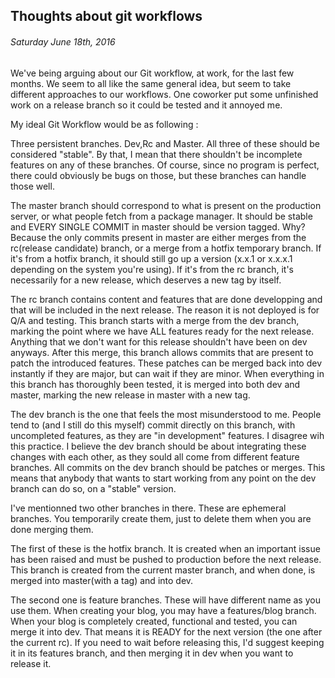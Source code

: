 Thoughts about git workflows
----------

###### Saturday June 18th, 2016

We've being arguing about our Git workflow, at work, for the last few months. We seem to all like the same general idea, but seem to take different approaches to our workflows. One coworker put some unfinished work on a release branch so it could be tested and it annoyed me.

My ideal Git Workflow would be as following :

Three persistent branches. Dev,Rc and Master. 
All three of these should be considered "stable".
By that, I mean that there shouldn't be incomplete features on any of these branches.
Of course, since no program is perfect, there could obviously be bugs on those, but these branches can handle those well.

The master branch should correspond to what is present on the production server, or what people fetch from a package manager. 
It should be stable and EVERY SINGLE COMMIT in master should be version tagged. 
Why? Because the only commits present in master are either merges from the rc(release candidate) branch, or a merge from a hotfix temporary branch. 
If it's from a hotfix branch, it should still go up a version (x.x.1 or x.x.x.1 depending on the system you're using). 
If it's from the rc branch, it's necessarily for a new release, which deserves a new tag by itself.

The rc branch contains content and features that are done developping and that will be included in the next release. 
The reason it is not deployed is for Q/A and testing. 
This branch starts with a merge from the dev branch, marking the point where we have ALL features ready for the next release. 
Anything that we don't want for this release shouldn't have been on dev anyways. 
After this merge, this branch allows commits that are present to patch the introduced features. 
These patches can be merged back into dev instantly if they are major, but can wait if they are minor. 
When everything in this branch has thoroughly been tested, it is merged into both dev and master, marking the new release in master with a new tag.

The dev branch is the one that feels the most misunderstood to me. 
People tend to (and I still do this myself) commit directly on this branch, with uncompleted features, as they are "in development" features.
I disagree wih this practice. I believe the dev branch should be about integrating these changes with each other, as they sould all come from different feature branches.
All commits on the dev branch should be patches or merges. 
This means that anybody that wants to start working from any point on the dev branch can do so, on a "stable" version.

I've mentionned two other branches in there. 
These are ephemeral branches. You temporarily create them, just to delete them when you are done merging them.

The first of these is the hotfix branch. It is created when an important issue has been raised and must be pushed to production before the next release.
This branch is created from the current master branch, and when done, is merged into master(with a tag) and into dev.

The second one is feature branches. These will have different name as you use them.
When creating your blog, you may have a features/blog branch.
When your blog is completely created, functional and tested, you can merge it into dev. 
That means it is READY for the next version (the one after the current rc). 
If you need to wait before releasing this, I'd suggest keeping it in its features branch, and then merging it in dev when you want to release it.


